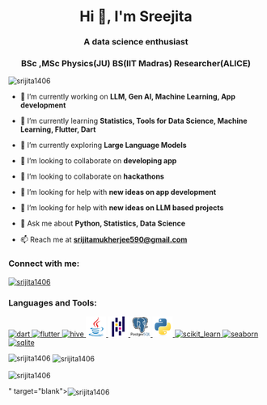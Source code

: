 <h1 align="center">Hi 👋, I'm Sreejita</h1>
<h3 align="center">A data science enthusiast</h3>
<h3 align="center">BSc ,MSc Physics(JU) BS(IIT Madras) Researcher(ALICE)</h3>

<p align="left"> <img src="https://komarev.com/ghpvc/?username=srijita1406&label=Profile%20views&color=0e75b6&style=flat" alt="srijita1406" /> </p>


- 🔭 I’m currently working on **LLM, Gen AI, Machine Learning, App development**

- 🌱 I’m currently learning **Statistics, Tools for Data Science, Machine Learning, Flutter, Dart**
- 🌱 I’m currently exploring **Large Language Models**

- 👯 I’m looking to collaborate on **developing app**
- 👯 I’m looking to collaborate on **hackathons**

- 🤝 I’m looking for help with **new ideas on app development**
- 🤝 I’m looking for help with **new ideas on LLM based projects**

- 💬 Ask me about **Python, Statistics, Data Science**

- 📫 Reach me at **srijitamukherjee590@gmail.com**
<p align="left">
<h3 align="left">Connect with me:</h3>
<p align="left">
<a href="https://linkedin.com/in/debapriyo-saha" target="blank"><img align="center" src="https://raw.githubusercontent.com/rahuldkjain/github-profile-readme-generator/master/src/images/icons/Social/linked-in-alt.svg" alt="srijita1406" height="30" width="40" /></a>
</p>
<h3 align="left">Languages and Tools:</h3>
<p align="left"> <a href="https://dart.dev" target="_blank" rel="noreferrer"> <img src="https://www.vectorlogo.zone/logos/dartlang/dartlang-icon.svg" alt="dart" width="40" height="40"/> </a> <a href="https://flutter.dev" target="_blank" rel="noreferrer"> <img src="https://www.vectorlogo.zone/logos/flutterio/flutterio-icon.svg" alt="flutter" width="40" height="40"/> </a> <a href="https://hive.apache.org/" target="_blank" rel="noreferrer"> <img src="https://www.vectorlogo.zone/logos/apache_hive/apache_hive-icon.svg" alt="hive" width="40" height="40"/> </a> <a href="https://www.java.com" target="_blank" rel="noreferrer"> <img src="https://raw.githubusercontent.com/devicons/devicon/master/icons/java/java-original.svg" alt="java" width="40" height="40"/> </a> <a href="https://pandas.pydata.org/" target="_blank" rel="noreferrer"> <img src="https://raw.githubusercontent.com/devicons/devicon/2ae2a900d2f041da66e950e4d48052658d850630/icons/pandas/pandas-original.svg" alt="pandas" width="40" height="40"/> </a> <a href="https://www.postgresql.org" target="_blank" rel="noreferrer"> <img src="https://raw.githubusercontent.com/devicons/devicon/master/icons/postgresql/postgresql-original-wordmark.svg" alt="postgresql" width="40" height="40"/> </a> <a href="https://www.python.org" target="_blank" rel="noreferrer"> <img src="https://raw.githubusercontent.com/devicons/devicon/master/icons/python/python-original.svg" alt="python" width="40" height="40"/> </a> <a href="https://scikit-learn.org/" target="_blank" rel="noreferrer"> <img src="https://upload.wikimedia.org/wikipedia/commons/0/05/Scikit_learn_logo_small.svg" alt="scikit_learn" width="40" height="40"/> </a> <a href="https://seaborn.pydata.org/" target="_blank" rel="noreferrer"> <img src="https://seaborn.pydata.org/_images/logo-mark-lightbg.svg" alt="seaborn" width="40" height="40"/> </a> <a href="https://www.sqlite.org/" target="_blank" rel="noreferrer"> <img src="https://www.vectorlogo.zone/logos/sqlite/sqlite-icon.svg" alt="sqlite" width="40" height="40"/> </a> </p>
<p><img align="left" src="https://github-readme-stats.vercel.app/api/top-langs?username=srijita1406&show_icons=true&locale=en&layout=compact" alt="srijita1406" /></p>
<p>&nbsp;<img align="center" src="https://github-readme-stats.vercel.app/api?username=srijita1406&show_icons=true&locale=en" alt="srijita1406" /></p>
<p><img align="center" src="https://github-readme-streak-stats.herokuapp.com/?user=srijita1406&" alt="srijita1406" /></p>
" target="blank"><img align="center" src="https://raw.githubusercontent.com/rahuldkjain/github-profile-readme-generator/master/src/images/icons/Social/linked-in-alt.svg" alt="srijita1406" height="30" width="40" /></a>
